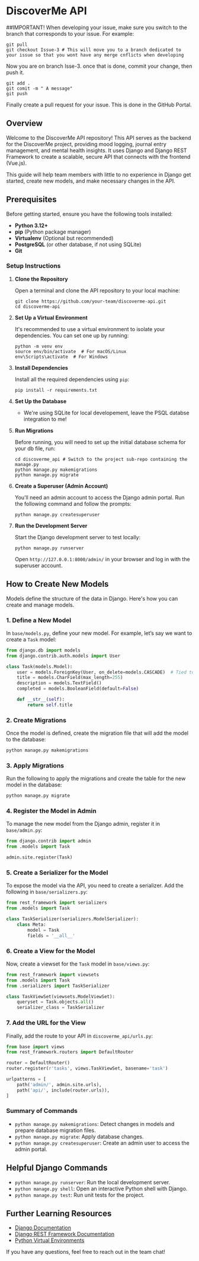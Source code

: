 
# DiscoverMe API
##IMPORTANT!
When developing your issue, make sure you switch to the branch that corresponds to your issue. For example:
   ```
   git pull
   git checkout Issue-3 # This will move you to a branch dedicated to your issue so that you wont have any merge cnflicts when developing
   ```
Now you are on branch Isse-3. once that is done, commit your change, then push it.
   ```
   git add .
   git comit -m " A message"
   git push
   ```
Finally create a pull request for your issue. This is done in the GitHub Portal.
## Overview

Welcome to the DiscoverMe API repository! This API serves as the backend for the DiscoverMe project, providing mood logging, journal entry management, and mental health insights. It uses Django and Django REST Framework to create a scalable, secure API that connects with the frontend (Vue.js).

This guide will help team members with little to no experience in Django get started, create new models, and make necessary changes in the API.

## Prerequisites

Before getting started, ensure you have the following tools installed:
- **Python 3.12+**
- **pip** (Python package manager)
- **Virtualenv** (Optional but recommended)
- **PostgreSQL** (or other database, if not using SQLite)
- **Git**

### Setup Instructions

1. **Clone the Repository**

   Open a terminal and clone the API repository to your local machine:

   ```
   git clone https://github.com/your-team/discoverme-api.git
   cd discoverme-api
   ```

2. **Set Up a Virtual Environment**

   It's recommended to use a virtual environment to isolate your dependencies. You can set one up by running:

   ```
   python -m venv env
   source env/bin/activate  # For macOS/Linux
   env\Scripts\activate  # For Windows
   ```

3. **Install Dependencies**

   Install all the required dependencies using `pip`:

   ```
   pip install -r requirements.txt
   ```

4. **Set Up the Database**

   - We're using SQLite for local developement, leave the PSQL databse integration to me!

5. **Run Migrations**

   Before running, you will need to set up the initial database schema for your db file, run:

   ```
   cd discoverme_api # Switch to the project sub-repo containing the manage.py
   python manage.py makemigrations
   python manage.py migrate
   ```

6. **Create a Superuser (Admin Account)**

   You’ll need an admin account to access the Django admin portal. Run the following command and follow the prompts:

   ```
   python manage.py createsuperuser
   ```

7. **Run the Development Server**

   Start the Django development server to test locally:

   ```
   python manage.py runserver
   ```

   Open `http://127.0.0.1:8000/admin/` in your browser and log in with the superuser account.

## How to Create New Models

Models define the structure of the data in Django. Here's how you can create and manage models.

### 1. **Define a New Model**

In `base/models.py`, define your new model. For example, let’s say we want to create a `Task` model:

```python
from django.db import models
from django.contrib.auth.models import User

class Task(models.Model):
    user = models.ForeignKey(User, on_delete=models.CASCADE)  # Tied to a user
    title = models.CharField(max_length=255)
    description = models.TextField()
    completed = models.BooleanField(default=False)

    def __str__(self):
        return self.title
```

### 2. **Create Migrations**

Once the model is defined, create the migration file that will add the model to the database:

```bash
python manage.py makemigrations
```

### 3. **Apply Migrations**

Run the following to apply the migrations and create the table for the new model in the database:

```bash
python manage.py migrate
```

### 4. **Register the Model in Admin**

To manage the new model from the Django admin, register it in `base/admin.py`:

```python
from django.contrib import admin
from .models import Task

admin.site.register(Task)
```

### 5. **Create a Serializer for the Model**

To expose the model via the API, you need to create a serializer. Add the following in `base/serializers.py`:

```python
from rest_framework import serializers
from .models import Task

class TaskSerializer(serializers.ModelSerializer):
    class Meta:
        model = Task
        fields = '__all__'
```

### 6. **Create a View for the Model**

Now, create a viewset for the `Task` model in `base/views.py`:

```python
from rest_framework import viewsets
from .models import Task
from .serializers import TaskSerializer

class TaskViewSet(viewsets.ModelViewSet):
    queryset = Task.objects.all()
    serializer_class = TaskSerializer
```

### 7. **Add the URL for the View**

Finally, add the route to your API in `discoverme_api/urls.py`:

```python
from base import views
from rest_framework.routers import DefaultRouter

router = DefaultRouter()
router.register(r'tasks', views.TaskViewSet, basename='task')

urlpatterns = [
    path('admin/', admin.site.urls),
    path('api/', include(router.urls)),
]
```

### Summary of Commands
- `python manage.py makemigrations`: Detect changes in models and prepare database migration files.
- `python manage.py migrate`: Apply database changes.
- `python manage.py createsuperuser`: Create an admin user to access the admin portal.

## Helpful Django Commands

- `python manage.py runserver`: Run the local development server.
- `python manage.py shell`: Open an interactive Python shell with Django.
- `python manage.py test`: Run unit tests for the project.

## Further Learning Resources

- [Django Documentation](https://docs.djangoproject.com/en/stable/)
- [Django REST Framework Documentation](https://www.django-rest-framework.org/)
- [Python Virtual Environments](https://docs.python.org/3/tutorial/venv.html)

If you have any questions, feel free to reach out in the team chat!

